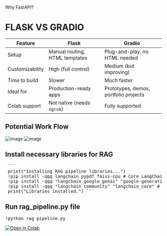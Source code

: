
Why FastAPI?

# FLASK VS GRADIO

| Feature         | **Flask**                      | **Gradio**                            |
| --------------- | ------------------------------ | ------------------------------------- |
| Setup           | Manual routing, HTML templates | Plug-and-play, no HTML needed         |
| Customizability | High (full control)            | Medium (but improving)                |
| Time to build   | Slower                         | Much faster                           |
| Ideal for       | Production-ready apps          | Prototypes, demos, portfolio projects |
| Colab support   | Not native (needs `ngrok`)     | Fully supported                       |




## Potential Work Flow
![image](https://github.com/user-attachments/assets/eb721809-b975-446b-bd1b-69aa6fd11a2d)
![image](https://github.com/user-attachments/assets/9499d7bd-3319-4004-8679-4b6e201c41e7)


## Install necessary libraries for RAG
<pre> ```
 print("Installing RAG pipeline libraries...")
 !pip install -qqq langchain pypdf faiss-cpu # Core LangChain, PDF loader, FAISS 
 !pip install -qqq "langchain_google_genai" "google-generativeai" # Google Gemini embeddings and LLM 
 !pip install -qqq "langchain_community" "langchain_core" # Ensure core and community packages are up to date 
 print("Libraries installed.") ``` </pre>

## Run rag_pipeline.py file
<pre>
!python rag_pipeline.py </pre>

[![Open In Colab](https://colab.research.google.com/assets/colab-badge.svg)](https://colab.research.google.com/drive/1GIjCBMroWHaHUpppp_-9eMNgjhQ-hjCG?usp=sharing)


